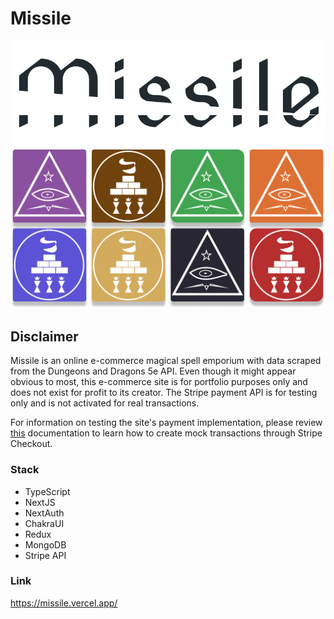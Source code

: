 # Missile

![Logo](./public/images/Logo.png)
![SpellBlock](./public/images/spell-block.png)

## Disclaimer

Missile is an online e-commerce magical spell emporium with data scraped from the Dungeons and Dragons 5e API. Even though it might appear obvious to most, this e-commerce site is for portfolio purposes only and does not exist for profit to its creator. The Stripe payment API is for testing only and is not activated for real transactions.

For information on testing the site's payment implementation, please review [this](https://stripe.com/docs/testing) documentation to learn how to create mock transactions through Stripe Checkout.

### Stack

- TypeScript
- NextJS
- NextAuth
- ChakraUI
- Redux
- MongoDB
- Stripe API

### Link

https://missile.vercel.app/
